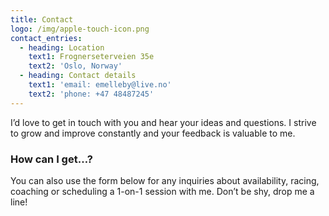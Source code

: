 ```yaml
---
title: Contact
logo: /img/apple-touch-icon.png
contact_entries:
  - heading: Location
    text1: Frognerseterveien 35e
    text2: 'Oslo, Norway'
  - heading: Contact details
    text1: 'email: emelleby@live.no'
    text2: 'phone: +47 48487245'
---
```

I’d love to get in touch with you and hear your ideas and
questions. I strive to grow and improve constantly and your feedback
is valuable to me.

<h3 class="f4 b lh-title mb2">How can I get…?</h3>

You can also use the form below for any inquiries about 
availability, racing, coaching or scheduling a 1-on-1 session
with me. Don’t be shy, drop me a line!
